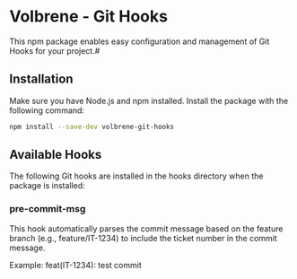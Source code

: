 # Volbrene - Git Hooks

This npm package enables easy configuration and management of Git Hooks for your project.#

## Installation

Make sure you have Node.js and npm installed. Install the package with the following command:

```sh
npm install --save-dev volbrene-git-hooks
```

## Available Hooks

The following Git hooks are installed in the hooks directory when the package is installed:

### pre-commit-msg

This hook automatically parses the commit message based on the feature branch (e.g., feature/IT-1234) to include the ticket number in the commit message.

Example: feat(IT-1234): test commit
